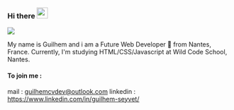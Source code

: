 ### Hi there <img src="https://media.giphy.com/media/hvRJCLFzcasrR4ia7z/giphy.gif" width="25px">

![](https://visitor-badge.glitch.me/badge?page_id=guilhemcv)

My name is Guilhem and i am a Future Web Developer 🚀 from Nantes, France. Currently, I'm studying HTML/CSS/Javascript at Wild Code School, Nantes.

<h4>To join me :</h4>

mail : guilhemcvdev@outlook.com
linkedin : https://www.linkedin.com/in/guilhem-seyvet/
